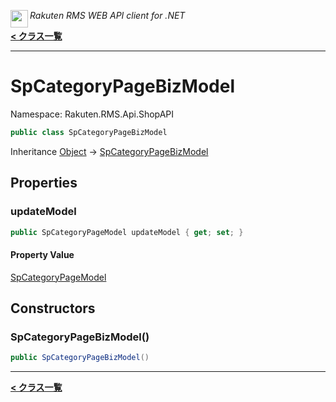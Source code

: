 <img align="left" style="height: 2em;" src="https://webservice.rakuten.co.jp/favicon.ico"><em>Rakuten RMS WEB API client for .NET</em>

[**< クラス一覧**](./)
- - -

# SpCategoryPageBizModel

Namespace: Rakuten.RMS.Api.ShopAPI

```csharp
public class SpCategoryPageBizModel
```

Inheritance [Object](https://docs.microsoft.com/en-us/dotnet/api/system.object) → [SpCategoryPageBizModel](./rakuten.rms.api.shopapi.spcategorypagebizmodel)

## Properties

### <a id="properties-updatemodel"/>**updateModel**

```csharp
public SpCategoryPageModel updateModel { get; set; }
```

#### Property Value

[SpCategoryPageModel](./rakuten.rms.api.shopapi.spcategorypagemodel)<br>

## Constructors

### <a id="constructors-.ctor"/>**SpCategoryPageBizModel()**

```csharp
public SpCategoryPageBizModel()
```


- - -
[**< クラス一覧**](./)
